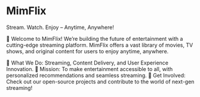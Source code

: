 # MimFlix
Stream. Watch. Enjoy – Anytime, Anywhere!

👋 Welcome to MimFlix!
We’re building the future of entertainment with a cutting-edge streaming platform. MimFlix offers a vast library of movies, TV shows, and original content for users to enjoy anytime, anywhere.

💼 What We Do: Streaming, Content Delivery, and User Experience Innovation.
🌱 Mission: To make entertainment accessible to all, with personalized recommendations and seamless streaming.
🚀 Get Involved: Check out our open-source projects and contribute to the world of next-gen streaming!
